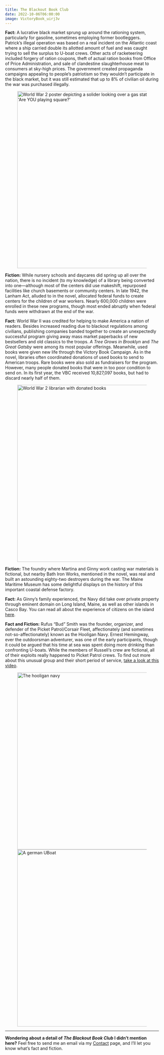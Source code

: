 ```yaml
---
title: The Blackout Book Club
date: 2022-10-06T06:00:00
image: VictoryBook_uirj3v
---
```


**Fact:** A lucrative black market sprung up around the rationing system, particularly for gasoline, sometimes employing former bootleggers. Patrick’s illegal operation was based on a real incident on the Atlantic coast where a ship carried double its allotted amount of fuel and was caught trying to sell the surplus to U-boat crews. Other acts of racketeering included forgery of ration coupons, theft of actual ration books from Office of Price Administration, and sale of clandestine slaughterhouse meat to consumers at sky-high prices. The government created propaganda campaigns appealing to people’s patriotism so they wouldn’t participate in the black market, but it was still estimated that up to 8% of civilian oil during the war was purchased illegally.

<figure>
  <img src="https://res.cloudinary.com/dlgzqc5p3/image/upload/f_auto,c_fill,w_580,q_auto/Rationing" srcSet="https://res.cloudinary.com/dlgzqc5p3/image/upload/f_auto,c_fill,w_1160,q_auto/Rationing 2x" width="580" alt="World War 2 poster depicting a solider looking over a gas station. Large text reads 'Are YOU playing square?'" />
</figure>

**Fiction:** While nursery schools and daycares did spring up all over the nation, there is no incident (to my knowledge) of a library being converted into one—although most of the centers did use makeshift, repurposed facilities like church basements or community centers. In late 1942, the Lanham Act, alluded to in the novel, allocated federal funds to create centers for the children of war workers. Nearly 600,000 children were enrolled in these new programs, though most ended abruptly when federal funds were withdrawn at the end of the war.

**Fact:** World War II was credited for helping to make America a nation of readers. Besides increased reading due to blackout regulations among civilians, publishing companies banded together to create an unexpectedly successful program giving away mass market paperbacks of new bestsellers and old classics to the troops. _A Tree Grows in Brooklyn_ and _The Great Gatsby_ were among its most popular offerings. Meanwhile, used books were given new life through the Victory Book Campaign. As in the novel, libraries often coordinated donations of used books to send to American troops. Rare books were also sold as fundraisers for the program. However, many people donated books that were in too poor condition to send on. In its first year, the VBC received 10,827,097 books, but had to discard nearly half of them.

<figure>
  <img src="https://res.cloudinary.com/dlgzqc5p3/image/upload/f_auto,c_fill,w_580,q_auto/VictoryBook" srcSet="https://res.cloudinary.com/dlgzqc5p3/image/upload/f_auto,c_fill,w_1160,q_auto/VictoryBook 2x" width="580" alt="World War 2 librarian with donated books"/>
</figure>

**Fiction:** The foundry where Martina and Ginny work casting war materials is fictional, but nearby Bath Iron Works, mentioned in the novel, was real and built an astounding eighty-two destroyers during the war. The Maine Maritime Museum has some delightful displays on the history of this important coastal defense factory.

**Fact:** As Ginny’s family experienced, the Navy did take over private property through eminent domain on Long Island, Maine, as well as other islands in Casco Bay. You can read all about the experience of citizens on the island [here](https://www.islandjournal.com/history/world-war-ii-left-a-big-footprint-on-casco-bay-islands/).

**Fact and Fiction:** Rufus “Bud” Smith was the founder, organizer, and defender of the Picket Patrol/Corsair Fleet, affectionately (and sometimes not-so-affectionately) known as the Hooligan Navy. Ernest Hemingway, ever the outdoorsman adventurer, was one of the early participants, though it could be argued that his time at sea was spent doing more drinking than confronting U-boats. While the members of Russell‘s crew are fictional, all of their exploits really happened to Picket Patrol crews. To find out more about this unusual group and their short period of service, [take a look at this video](https://nshof.org/the-hooligan-navy-the-corsair-fleet/).

<figure>
  <img src="https://res.cloudinary.com/dlgzqc5p3/image/upload/f_auto,c_fill,w_580,q_auto/Hooligan" srcSet="https://res.cloudinary.com/dlgzqc5p3/image/upload/f_auto,c_fill,w_1160,q_auto/Hooligan 2x" width="580" alt="The hooligan navy"/>
  <img src="https://res.cloudinary.com/dlgzqc5p3/image/upload/f_auto,c_fill,w_580,q_auto/UBoat" srcSet="https://res.cloudinary.com/dlgzqc5p3/image/upload/f_auto,c_fill,w_1160,q_auto/UBoat 2x" width="580" alt="A german UBoat"/>
</figure>

---

**Wondering about a detail of _The Blackout Book Club_ I didn’t mention here?** Feel free to send me an email via my [Contact](/contact) page, and I’ll let you know what’s fact and fiction.
